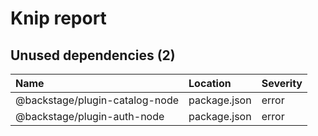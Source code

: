 # Knip report

## Unused dependencies (2)

| Name | Location | Severity |
| :----------------------------- | :----------- | :------- |
| @backstage/plugin-catalog-node | package.json | error |
| @backstage/plugin-auth-node | package.json | error |

